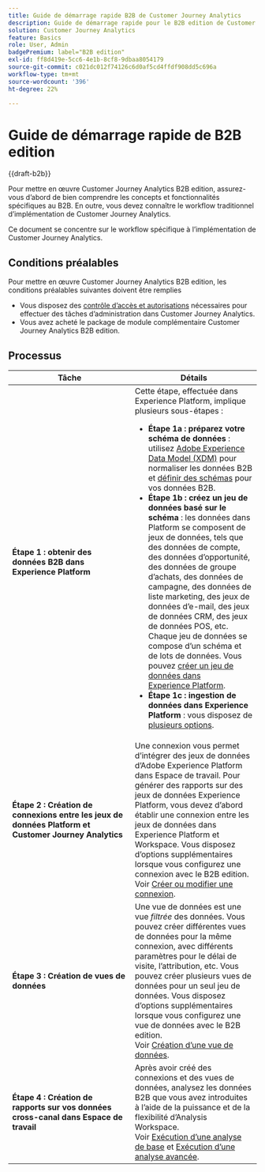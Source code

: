 ```yaml
---
title: Guide de démarrage rapide B2B de Customer Journey Analytics
description: Guide de démarrage rapide pour le B2B edition de Customer Journey Analytics.
solution: Customer Journey Analytics
feature: Basics
role: User, Admin
badgePremium: label="B2B edition"
exl-id: ff8d419e-5cc6-4e1b-8cf8-9dbaa8054179
source-git-commit: c021dc012f74126c6d0af5cd4ffdf908dd5c696a
workflow-type: tm+mt
source-wordcount: '396'
ht-degree: 22%

---
```


# Guide de démarrage rapide de B2B edition

{{draft-b2b}}

Pour mettre en œuvre Customer Journey Analytics B2B edition, assurez-vous d’abord de bien comprendre les concepts et fonctionnalités spécifiques au B2B. En outre, vous devez connaître le workflow traditionnel d’implémentation de Customer Journey Analytics.

Ce document se concentre sur le workflow spécifique à l’implémentation de Customer Journey Analytics.

## Conditions préalables

Pour mettre en œuvre Customer Journey Analytics B2B edition, les conditions préalables suivantes doivent être remplies

* Vous disposez des [contrôle d’accès et autorisations](/help/technotes/access-control.md) nécessaires pour effectuer des tâches d’administration dans Customer Journey Analytics.
* Vous avez acheté le package de module complémentaire Customer Journey Analytics B2B edition.


## Processus

| Tâche | Détails |
| --- | --- |
| **Étape 1 : obtenir des données B2B dans Experience Platform** | Cette étape, effectuée dans Experience Platform, implique plusieurs sous-étapes :<ul><li>**Étape 1a : préparez votre schéma de données** : utilisez [Adobe Experience Data Model (XDM)](https://experienceleague.adobe.com/docs/experience-platform/xdm/home.html?lang=fr) pour normaliser les données B2B et [définir des schémas](https://experienceleague.adobe.com/en/docs/experience-platform/rtcdp/schemas/b2b) pour vos données B2B.</li><li>**Étape 1b : créez un jeu de données basé sur le schéma** : les données dans Platform se composent de jeux de données, tels que des données de compte, des données d’opportunité, des données de groupe d’achats, des données de campagne, des données de liste marketing, des jeux de données d’e-mail, des jeux de données CRM, des jeux de données POS, etc. Chaque jeu de données se compose d’un schéma et de lots de données. Vous pouvez [créer un jeu de données dans Experience Platform](https://experienceleague.adobe.com/docs/platform-learn/getting-started-for-data-architects-and-data-engineers/create-datasets.html?lang=fr).</li><li>**Étape 1c : ingestion de données dans Experience Platform** : vous disposez de [plusieurs options](https://experienceleague.adobe.com/fr/docs/experience-platform/ingestion/home).</li></ul> |
| **Étape 2 : Création de connexions entre les jeux de données Platform et Customer Journey Analytics** | Une connexion vous permet d’intégrer des jeux de données d’Adobe Experience Platform dans Espace de travail. Pour générer des rapports sur des jeux de données Experience Platform, vous devez d’abord établir une connexion entre les jeux de données dans Experience Platform et Workspace. Vous disposez d’options supplémentaires lorsque vous configurez une connexion avec le B2B edition. <br>Voir [Créer ou modifier une connexion](/help/connections/create-connection.md). |
| **Étape 3 : Création de vues de données** | Une vue de données est une vue *filtrée* des données. Vous pouvez créer différentes vues de données pour la même connexion, avec différents paramètres pour le délai de visite, l’attribution, etc. Vous pouvez créer plusieurs vues de données pour un seul jeu de données. Vous disposez d’options supplémentaires lorsque vous configurez une vue de données avec le B2B edition.<br>Voir [Création d’une vue de données](/help/data-views/create-dataview.md). |
| **Étape 4 : Création de rapports sur vos données cross-canal dans Espace de travail** | Après avoir créé des connexions et des vues de données, analysez les données B2B que vous avez introduites à l’aide de la puissance et de la flexibilité d’Analysis Workspace.<br>Voir [Exécution d’une analyse de base](/help/analysis-workspace/perform-basic-analysis.md) et [Exécution d’une analyse avancée](/help/analysis-workspace/perform-adv-analysis.md). |

<!--

## Use Case

The [B2B Use Case ](../data-ingestion/data-ingestion.md) document provides an example use case on how to implement Customer  Journey Analytics B2B Edition.

-->
